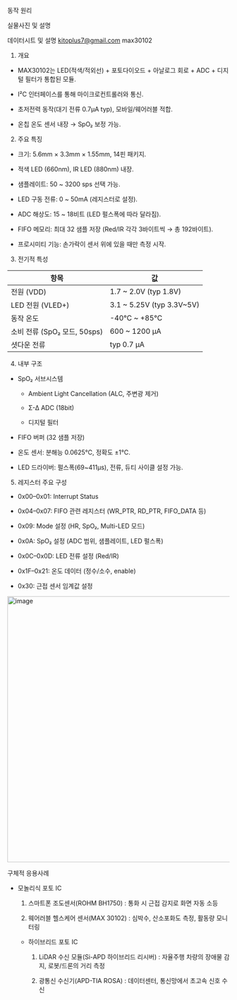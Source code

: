 동작 원리










실물사진 및 설명










데이터시트 및 설명
kitoplus7@gmail.com
max30102

1. 개요

  - MAX30102는 LED(적색/적외선) + 포토다이오드 + 아날로그 회로 + ADC + 디지털 필터가 통합된 모듈.

  - I²C 인터페이스를 통해 마이크로컨트롤러와 통신.

  - 초저전력 동작(대기 전류 0.7µA typ), 모바일/웨어러블 적합.

  - 온칩 온도 센서 내장 → SpO₂ 보정 가능.

2. 주요 특징

  - 크기: 5.6mm × 3.3mm × 1.55mm, 14핀 패키지.

  - 적색 LED (660nm), IR LED (880nm) 내장.

  - 샘플레이트: 50 ~ 3200 sps 선택 가능.

  - LED 구동 전류: 0 ~ 50mA (레지스터로 설정).

  - ADC 해상도: 15 ~ 18비트 (LED 펄스폭에 따라 달라짐).

  - FIFO 메모리: 최대 32 샘플 저장 (Red/IR 각각 3바이트씩 → 총 192바이트).

  - 프로시미티 기능: 손가락이 센서 위에 있을 때만 측정 시작.

3. 전기적 특성

|  항목                     | 값                           |
|  ---------------------- | --------------------------- |
|  전원 (VDD)               | 1.7 \~ 2.0V (typ 1.8V)      |
|  LED 전원 (VLED+)         | 3.1 \~ 5.25V (typ 3.3V\~5V) |
|  동작 온도                  | -40℃ \~ +85℃                |
|  소비 전류 (SpO₂ 모드, 50sps) | 600 \~ 1200 µA              |
|  셧다운 전류                 | typ 0.7 µA                  |

4. 내부 구조

  - SpO₂ 서브시스템

    - Ambient Light Cancellation (ALC, 주변광 제거)

    - Σ-Δ ADC (18bit)

    - 디지털 필터

  - FIFO 버퍼 (32 샘플 저장)

  - 온도 센서: 분해능 0.0625℃, 정확도 ±1℃.

  - LED 드라이버: 펄스폭(69~411µs), 전류, 듀티 사이클 설정 가능.

5. 레지스터 주요 구성

  - 0x00–0x01: Interrupt Status

  - 0x04–0x07: FIFO 관련 레지스터 (WR_PTR, RD_PTR, FIFO_DATA 등)

  - 0x09: Mode 설정 (HR, SpO₂, Multi-LED 모드)

  - 0x0A: SpO₂ 설정 (ADC 범위, 샘플레이트, LED 펄스폭)

  - 0x0C–0x0D: LED 전류 설정 (Red/IR)

  - 0x1F–0x21: 온도 데이터 (정수/소수, enable)

  - 0x30: 근접 센서 임계값 설정

<img width="529" height="603" alt="image" src="https://github.com/user-attachments/assets/3a5ae3cb-a8f2-4d82-ba95-b6bead956ac4" />













구체적 응용사례
- 모놀리식 포토 IC
    1) 스마트폰 조도센서(ROHM BH1750)
       : 통화 시 근접 감지로 화면 자동 소등
     
    2) 웨어러블 헬스케어 센서(MAX 30102)
       : 심박수, 산소포화도 측정, 활동량 모니터링

  - 하이브리드 포토 IC
    1) LiDAR 수신 모듈(Si-APD 하이브리드 리시버)
       : 자율주행 차량의 장애물 감지, 로봇/드론의 거리 측정

    2) 광통신 수신기(APD-TIA ROSA)
       : 데이터센터, 통신망에서 초고속 신호 수신









